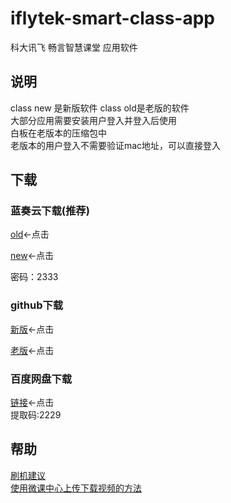 # iflytek-smart-class-app
科大讯飞 畅言智慧课堂  应用软件<br>

## 说明

class new 是新版软件 class old是老版的软件<br>
大部分应用需要安装用户登入并登入后使用<br>
白板在老版本的压缩包中<br>
老版本的用户登入不需要验证mac地址，可以直接登入<br>

## 下载

### 蓝奏云下载(推荐)
[old](https://wws.lanzous.com/b01zz1o6d)←点击<br>

[new](https://wws.lanzous.com/b01zz1pzi)←点击<br>

密码：2333

### github下载
[新版](https://github.com/Kirinnana/iflytek-smart-class-app/releases/download/v2.0/smart.class.new.zip)←点击<br>

[老版](https://github.com/Kirinnana/iflytek-smart-class-app/releases/download/v1.0/smart.class.old.zip)←点击

### 百度网盘下载
[链接](https://pan.baidu.com/s/1zNOWqWdm0dbyWkWBIClTQg)←点击<br>
提取码:2229

## 帮助
  [刷机建议](https://github.com/Kirinnana/iflytek-smart-class-app/wiki#%E5%88%B7%E6%9C%BA%E5%BB%BA%E8%AE%AE)<br>
  [使用微课中心上传下载视频的方法](https://github.com/Kirinnana/iflytek-smart-class-app/wiki/%E4%BD%BF%E7%94%A8%E5%BE%AE%E8%AF%BE%E4%B8%AD%E5%BF%83%E4%B8%8A%E4%BC%A0%E4%B8%8B%E8%BD%BD%E8%A7%86%E9%A2%91%E7%9A%84%E6%96%B9%E6%B3%95)
